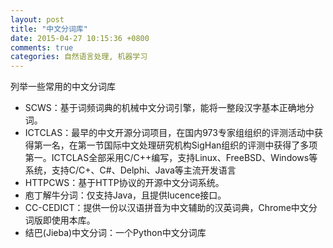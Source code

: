 ```yaml
---
layout: post
title: "中文分词库"
date: 2015-04-27 10:15:36 +0800
comments: true
categories: 自然语言处理, 机器学习
---
```


列举一些常用的中文分词库

<!--more-->

+ SCWS：基于词频词典的机械中文分词引擎，能将一整段汉字基本正确地分词。
+ ICTCLAS：最早的中文开源分词项目，在国内973专家组组织的评测活动中获得第一名，在第一节国际中文处理研究机构SigHan组织的评测中获得了多项第一。ICTCLAS全部采用C/C++编写，支持Linux、FreeBSD、Windows等系统，支持C/C+、C#、Delphi、Java等主流开发语言
+ HTTPCWS：基于HTTP协议的开源中文分词系统。
+ 庖丁解牛分词：仅支持Java，且提供lucence接口。
+ CC-CEDICT：提供一份以汉语拼音为中文辅助的汉英词典，Chrome中文分词版即使用本库。
+ 结巴(Jieba)中文分词：一个Python中文分词库